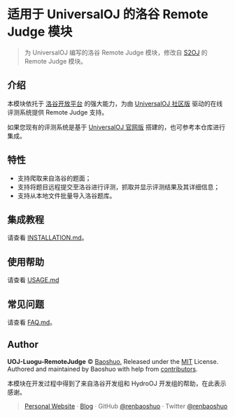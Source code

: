 # 适用于 UniversalOJ 的洛谷 Remote Judge 模块

> 为 UniversalOJ 编写的洛谷 Remote Judge 模块，修改自 [S2OJ](https://github.com/renbaoshuo/S2OJ) 的 Remote Judge 模块。

## 介绍

本模块依托于 [洛谷开放平台](https://docs.lgapi.cn/open/) 的强大能力，为由 [UniversalOJ 社区版](https://github.com/UniversalOJ/UOJ-System) 驱动的在线评测系统提供 Remote Judge 支持。

如果您现有的评测系统是基于 [UniversalOJ 官网版](https://github.com/vfleaking/uoj) 搭建的，也可参考本仓库进行集成。

## 特性

- 支持爬取来自洛谷的题面；
- 支持将题目远程提交至洛谷进行评测，抓取并显示评测结果及其详细信息；
- 支持从本地文件批量导入洛谷题库。

## 集成教程

请查看 [INSTALLATION.md](./INSTALLATION.md)。

## 使用帮助

请查看 [USAGE.md](./USAGE.md)

## 常见问题

请查看 [FAQ.md](./FAQ.md)。

## Author

**UOJ-Luogu-RemoteJudge** © [Baoshuo](https://github.com/renbaoshuo), Released under the [MIT](./LICENSE) License.<br>
Authored and maintained by Baoshuo with help from [contributors](https://github.com/renbaoshuo/UOJ-Luogu-RemoteJudge/contributors).

本模块在开发过程中得到了来自洛谷开发组和 HydroOJ 开发组的帮助，在此表示感谢。

> [Personal Website](https://baoshuo.ren) · [Blog](https://blog.baoshuo.ren) · GitHub [@renbaoshuo](https://github.com/renbaoshuo) · Twitter [@renbaoshuo](https://twitter.com/renbaoshuo)
